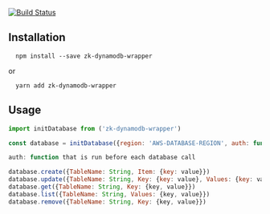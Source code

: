 [![Build Status](https://travis-ci.org/fiddep/swedish-ssn.png)](https://travis-ci.org/fiddep/swedish-ssn)

## Installation

```
  npm install --save zk-dynamodb-wrapper
```

or

```
  yarn add zk-dynamodb-wrapper
```

## Usage

```javascript
import initDatabase from ('zk-dynamodb-wrapper')

const database = initDatabase({region: 'AWS-DATABASE-REGION', auth: function})

auth: function that is run before each database call

database.create({TableName: String, Item: {key: value}})
database.update({TableName: String, Key: {key: value}, Values: {key: value}})
database.get({TableName: String, Key: {key, value}})
database.list({TableName: String, Values: {key, value}})
database.remove({TableName: String, Key: {key, value}})
```
